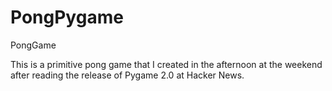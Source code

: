 # PongPygame
PongGame

This is a primitive pong game that I created in the afternoon at the weekend after reading the release of Pygame 2.0 at Hacker News.

